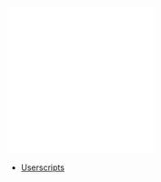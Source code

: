 <!---  ![GitHub Streak](http://github-readme-streak-stats.herokuapp.com?user=ExtbhiteEAS&theme=dark&hide_border=true&fire=DD9F45&sideLabels=03DD49&background=DD272700)

![trophy](https://github-profile-trophy.vercel.app/?username=ExtbhiteEAS&no-frame=true&no-bg=true&theme=discord)
> Что? Здесь ничего нет.
ICCrICAgIKsgICAgqQ== --->

![russia](https://raw.githubusercontent.com/ExtbhiteEAS/ExtbhiteEAS/main/2.png)
- [Userscripts](https://github.com/NoExtbhite/.github/tree/main/userscripts)
